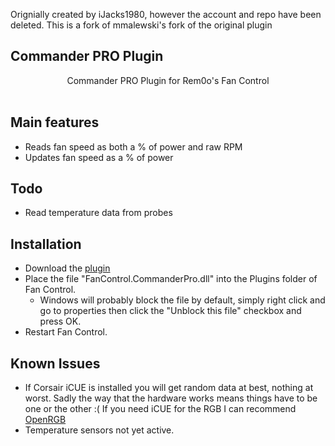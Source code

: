 Orignially created by iJacks1980, however the account and repo have been deleted. This is a fork of mmalewski's fork of the original plugin
## Commander PRO Plugin

<p align=center>Commander PRO Plugin for Rem0o's Fan Control</span>

<br />
<br />

## Main features

* Reads fan speed as both a % of power and raw RPM
* Updates fan speed as a % of power

## Todo

* Read temperature data from probes

## Installation

* Download the [plugin](https://github.com/iJacks1980/FanControl.CommanderPRO/releases/download/Latest/FanControl.CommanderPro.dll)
* Place the file "FanControl.CommanderPro.dll" into the Plugins folder of Fan Control.
	* Windows will probably block the file by default, simply right click and go to properties  then click the "Unblock this file" checkbox and press OK.
* Restart Fan Control.

## Known Issues

* If Corsair iCUE is installed you will get random data at best, nothing at worst.  Sadly the way that the hardware works means things have to be one or the other :(  If you need iCUE for the RGB I can recommend [OpenRGB](https://openrgb.org/)
* Temperature sensors not yet active.